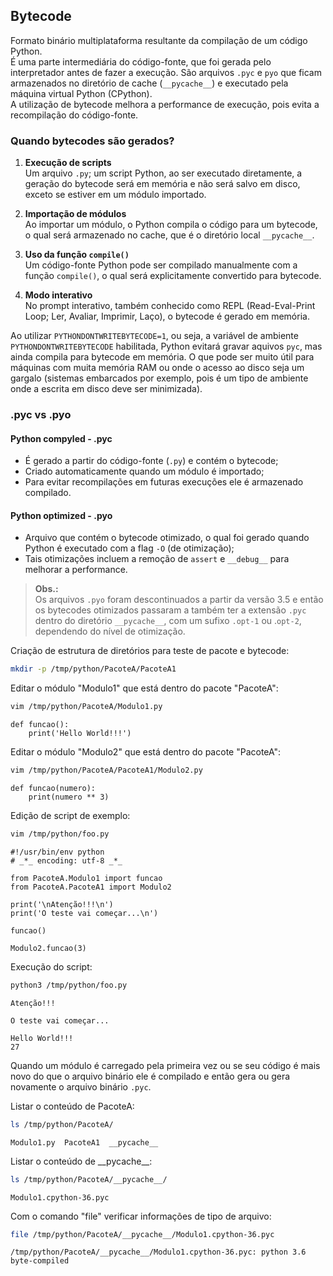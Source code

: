 ## Bytecode

Formato binário multiplataforma resultante da compilação de um código
Python.  
É uma parte intermediária do código-fonte, que foi gerada pelo interpretador
antes de fazer a execução. São arquivos `.pyc` e `pyo` que ficam armazenados
no diretório de cache (`__pycache__`) e executado pela máquina virtual Python
(CPython).  
A utilização de bytecode melhora a performance de execução, pois evita a
recompilação do código-fonte.

### Quando bytecodes são gerados?

1. **Execução de scripts**   
   Um arquivo `.py`; um script Python, ao ser executado diretamente, a geração
   do bytecode será em memória e não será salvo em disco, exceto se estiver em
   um módulo importado.

2. **Importação de módulos**   
   Ao importar um módulo, o Python compila o código para um bytecode, o qual
   será armazenado no cache, que é o diretório local `__pycache__`.

3. **Uso da função `compile()`**  
   Um código-fonte Python pode ser compilado manualmente com a função
   `compile()`, o qual será explicitamente convertido para bytecode.

4. **Modo interativo**  
   No prompt interativo, também conhecido como REPL (Read-Eval-Print Loop;
   Ler, Avaliar, Imprimir, Laço), o bytecode é gerado em memória.

Ao utilizar `PYTHONDONTWRITEBYTECODE=1`, ou seja, a variável de ambiente
`PYTHONDONTWRITEBYTECODE` habilitada, Python evitará gravar aquivos `pyc`,
mas ainda compila para bytecode em memória. O que pode ser muito útil para
máquinas com muita memória RAM ou onde o acesso ao disco seja um gargalo
(sistemas embarcados por exemplo, pois é um tipo de ambiente onde a escrita
em disco deve ser minimizada).

### .pyc vs .pyo

#### Python compyled - .pyc

- É gerado a partir do código-fonte (`.py`) e contém o bytecode;
- Criado automaticamente quando um módulo é importado;
- Para evitar recompilações em futuras execuções ele é armazenado compilado.

#### Python optimized - .pyo

- Arquivo que contém o bytecode otimizado, o qual foi gerado quando Python é
  executado com a flag `-O` (de otimização);
- Tais otimizações incluem a remoção de `assert` e `__debug__` para melhorar a
  performance.

> **Obs.:**  
> Os arquivos `.pyo` foram descontinuados a partir da versão 3.5 e então os
> bytecodes otimizados passaram a também ter a extensão `.pyc` dentro do
> diretório `__pycache__`, com um sufixo `.opt-1` ou .`opt-2`, dependendo do
> nível de otimização.


   

  
Criação de estrutura de diretórios para teste de pacote e bytecode:

``` bash
mkdir -p /tmp/python/PacoteA/PacoteA1
```

Editar o módulo \"Modulo1\" que está dentro do pacote \"PacoteA\":

``` bash
vim /tmp/python/PacoteA/Modulo1.py
```

``` {.python linenos=""}
def funcao():
    print('Hello World!!!')
```

Editar o módulo \"Modulo2\" que está dentro do pacote \"PacoteA\":

``` bash
vim /tmp/python/PacoteA/PacoteA1/Modulo2.py
```

``` {.python linenos=""}
def funcao(numero):
    print(numero ** 3)
```

Edição de script de exemplo:

``` bash
vim /tmp/python/foo.py
```

``` {.python linenos=""}
#!/usr/bin/env python
# _*_ encoding: utf-8 _*_

from PacoteA.Modulo1 import funcao
from PacoteA.PacoteA1 import Modulo2

print('\nAtenção!!!\n')
print('O teste vai começar...\n')

funcao()

Modulo2.funcao(3)
```

Execução do script:

``` bash
python3 /tmp/python/foo.py
```

``` console
Atenção!!!

O teste vai começar...

Hello World!!!
27
```

Quando um módulo é carregado pela primeira vez ou se seu código é mais novo do
que o arquivo binário ele é compilado e então gera ou gera novamente o arquivo
binário `.pyc`.

Listar o conteúdo de PacoteA:

``` bash
ls /tmp/python/PacoteA/
```

``` console
Modulo1.py  PacoteA1  __pycache__
```

Listar o conteúdo de \_\_pycache\_\_:

``` bash
ls /tmp/python/PacoteA/__pycache__/
```

``` console
Modulo1.cpython-36.pyc
```

Com o comando \"file\" verificar informações de tipo de arquivo:

``` bash
file /tmp/python/PacoteA/__pycache__/Modulo1.cpython-36.pyc
```

``` console
/tmp/python/PacoteA/__pycache__/Modulo1.cpython-36.pyc: python 3.6 byte-compiled
```
